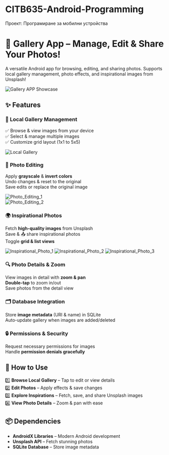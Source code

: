 # CITB635-Android-Programming
Проект: Програмиране за мобилни устройства

# 📸 Gallery App – Manage, Edit & Share Your Photos!  

A versatile Android app for browsing, editing, and sharing photos. Supports local gallery management, photo effects, and inspirational images from Unsplash!  

![Gallery APP Showcase](./showcase/Showcase.gif)  

## ✨ Features  

### 📂 **Local Gallery Management**  
✅ Browse & view images from your device  
✅ Select & manage multiple images  
✅ Customize grid layout (1x1 to 5x5)

![Local Gallery](./showcase/Showcase_1.png)  

### 🎨 **Photo Editing**  
Apply **grayscale** & **invert colors**  
Undo changes & reset to the original  
Save edits or replace the original image

![Photo_Editing_1](./showcase/Showcase_2.png)  
![Photo_Editing_2](./showcase/Showcase_3.png)  

### 🌍 **Inspirational Photos**  
Fetch **high-quality images** from Unsplash  
Save & 📤 share inspirational photos  
Toggle **grid & list views**  

![Inspirational_Photo_1](./showcase/Showcase_6.png) 
![Inspirational_Photo_2](./showcase/Showcase_7.png) 
![Inspirational_Photo_3](./showcase/Showcase_8.png)  


### 🔍 **Photo Details & Zoom**  
View images in detail with **zoom & pan**  
**Double-tap** to zoom in/out  
Save photos from the detail view  

### 🗂 **Database Integration**  
Store **image metadata** (URI & name) in SQLite  
Auto-update gallery when images are added/deleted  

### 🔒 **Permissions & Security**  
Request necessary permissions for images  
Handle **permission denials gracefully**  

## 🚀 How to Use  

1️⃣ **Browse Local Gallery** – Tap to edit or view details  
2️⃣ **Edit Photos** – Apply effects & save changes  
3️⃣ **Explore Inspirations** – Fetch, save, and share Unsplash images  
4️⃣ **View Photo Details** – Zoom & pan with ease  

## 📦 Dependencies  

- **AndroidX Libraries** – Modern Android development  
- **Unsplash API** – Fetch stunning photos  
- **SQLite Database** – Store image metadata  
